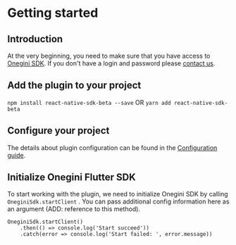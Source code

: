 # Getting started

## Introduction

At the very beginning, you need to make sure that you have access to [Onegini SDK](https://docs.onegini.com/onegini-sdk.html). If you don't have a login and password please [contact us](https://www.onegini.com/en-us/about/contact-us).

## Add the plugin to your project

`npm install react-native-sdk-beta --save`
OR
`yarn add react-native-sdk-beta`

## Configure your project

The details about plugin configuration can be found in the [Configuration guide](./2-configuration.md).

## Initialize Onegini Flutter SDK

To start working with the plugin, we need to initialize Onegini SDK by calling `OneginiSdk.startClient` . You can pass additional config information here as an argument (ADD: reference to this method).

```
OneginiSdk.startClient()
    .then(() => console.log('Start succeed'))
    .catch(error => console.log('Start failed: ', error.message))
```

